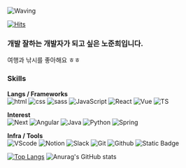 ![Waving](https://capsule-render.vercel.app/api?type=waving&height=300&color=gradient&text=Jun's%20Git&textBg=false&fontColor=fff&fontSize=70&fontAlign=50&animation=fadeIn&rotate=0&stroke=ccffff&strokeWidth=3)


[![Hits](https://hits.seeyoufarm.com/api/count/incr/badge.svg?url=https%3A%2F%2Fgithub.com%2Fshwnsl%2Fhit-counter&count_bg=%234EEBF3&title_bg=%230040B8&icon=&icon_color=%23E7E7E7&title=%EB%B0%A9%EB%AC%B8%EC%9E%90%EC%88%98&edge_flat=false)](https://hits.seeyoufarm.com)

### 개발 잘하는 개발자가 되고 싶은 노준희입니다.
여행과 낚시를 좋아해요 ㅎㅎ

### Skills
**Langs / Frameworks**<br>
![html](https://img.shields.io/badge/html-green?logo=html5&logoColor=%23E34F26)
![css](https://img.shields.io/badge/css-orange?logo=css3&logoColor=%231572B6)
![sass](https://img.shields.io/badge/sass-navy?logo=sass&logoColor=%23CC6699)
![JavaScript](https://img.shields.io/badge/Javascript-blue?logo=javascript&logoColor=%23F7DF1E)
![React](https://img.shields.io/badge/react-pink?logo=react&logoColor=%23%2361DAFB)
![Vue](https://img.shields.io/badge/vue-purple?logo=vuedotjs&logoColor=%234FC08D)
![TS](https://img.shields.io/badge/typescript-gold?logo=typescript&logoColor=%233178C6)


**Interest**<br>
![Next](https://img.shields.io/badge/Next-green?logo=nextdotjs&logoColor=black)
![Angular](https://img.shields.io/badge/angular-skyblue?logo=angular&logoColor=orange)
![Java](https://img.shields.io/badge/Java-black?logo=openjdk&logoColor=%23fff)
![Python](https://img.shields.io/badge/python-gold?logo=python&logoColor=%233776AB)
![Spring](https://img.shields.io/badge/Spring-6DB33F?logo=spring&logoColor=%23fff)


**Infra / Tools**<br>
![VScode](https://img.shields.io/badge/vscode-%232F80ED?logoColor=%233776AB)
![Notion](https://img.shields.io/badge/notion-black?logo=notion&logoColor=white)
![Slack](https://img.shields.io/badge/slack-%234A154B?logo=slack&logoColor=white)
![Git](https://img.shields.io/badge/Git-F05032?logo=Git&logoColor=white)
![Github](https://img.shields.io/badge/Github-red?logo=github&logoColor=white)
![Static Badge](https://img.shields.io/badge/sourcetree-0052CC?logo=sourcetree&logoColor=white)


[![Top Langs](https://github-readme-stats.vercel.app/api/top-langs/?username=shwnsl&layout=pie)](https://github.com/anuraghazra/github-readme-stats)
![Anurag's GitHub stats](https://github-readme-stats.vercel.app/api?username=shwnsl&show_icons=true&theme=tokyonight)
